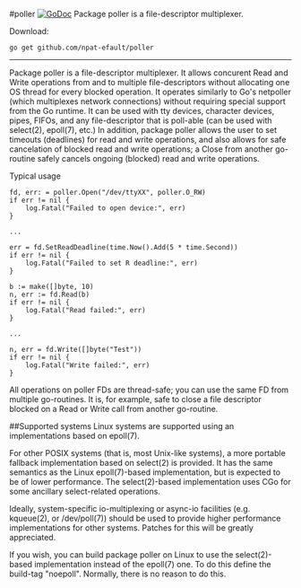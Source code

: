 #poller [![GoDoc](https://godoc.org/github.com/npat-efault/poller?status.png)](https://godoc.org/github.com/npat-efault/poller)
Package poller is a file-descriptor multiplexer.

Download:
```shell
go get github.com/npat-efault/poller
```

* * *

Package poller is a file-descriptor multiplexer. It allows concurent
Read and Write operations from and to multiple file-descriptors
without allocating one OS thread for every blocked operation. It
operates similarly to Go's netpoller (which multiplexes network
connections) without requiring special support from the Go runtime. It
can be used with tty devices, character devices, pipes, FIFOs, and any
file-descriptor that is poll-able (can be used with select(2),
epoll(7), etc.) In addition, package poller allows the user to set
timeouts (deadlines) for read and write operations, and also allows
for safe cancelation of blocked read and write operations; a Close
from another go-routine safely cancels ongoing (blocked) read and
write operations.

Typical usage

```
fd, err: = poller.Open("/dev/ttyXX", poller.O_RW)
if err != nil {
    log.Fatal("Failed to open device:", err)
}

...

err = fd.SetReadDeadline(time.Now().Add(5 * time.Second))
if err != nil {
    log.Fatal("Failed to set R deadline:", err)
}

b := make([]byte, 10)
n, err := fd.Read(b)
if err != nil {
    log.Fatal("Read failed:", err)
}

...

n, err = fd.Write([]byte("Test"))
if err != nil {
    log.Fatal("Write failed:", err)
}
```

All operations on poller FDs are thread-safe; you can use the same FD
from multiple go-routines. It is, for example, safe to close a file
descriptor blocked on a Read or Write call from another go-routine.

##Supported systems
Linux systems are supported using an implementations based on
epoll(7).

For other POSIX systems (that is, most Unix-like systems), a more
portable fallback implementation based on select(2) is provided. It
has the same semantics as the Linux epoll(7)-based implementation, but
is expected to be of lower performance. The select(2)-based
implementation uses CGo for some ancillary select-related operations.

Ideally, system-specific io-multiplexing or async-io facilities
(e.g. kqueue(2), or /dev/poll(7)) should be used to provide higher
performance implementations for other systems. Patches for this will
be greatly appreciated.

If you wish, you can build package poller on Linux to use the
select(2)-based implementation instead of the epoll(7) one. To do this
define the build-tag "noepoll". Normally, there is no reason to do
this.

